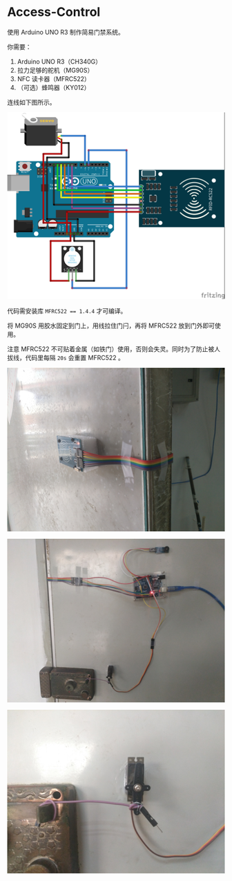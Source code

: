 # Access-Control

使用 Arduino UNO R3 制作简易门禁系统。

你需要：

1. Arduino UNO R3（CH340G）
2. 拉力足够的舵机（MG90S）
3. NFC 读卡器（MFRC522）
4. （可选）蜂鸣器（KY012）

连线如下图所示。

![连线](main_bb.png)

代码需安装库 `MFRC522 == 1.4.4` 才可编译。

将 MG90S 用胶水固定到门上，用线拉住门闩，再将 MFRC522 放到门外即可使用。

注意 MFRC522 不可贴着金属（如铁门）使用，否则会失灵。同时为了防止被人拔线，代码里每隔 `20s` 会重置 MFRC522 。

![效果](IMG_20190602_144300.jpg)

![效果](IMG_20190602_144620.jpg)

![效果](IMG_20190602_144632.jpg)
